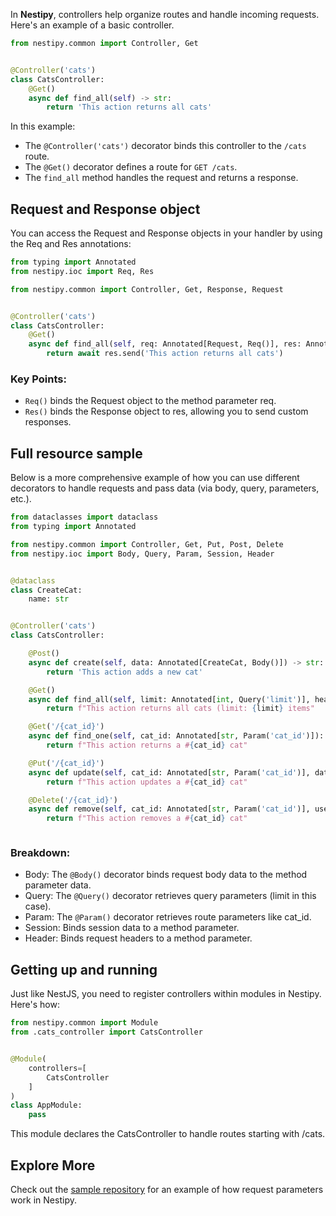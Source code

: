 In **Nestipy**, controllers help organize routes and handle incoming requests. Here's an example of a basic controller.
```python
from nestipy.common import Controller, Get


@Controller('cats')
class CatsController:
    @Get()
    async def find_all(self) -> str:
        return 'This action returns all cats'

```
In this example:

* The `@Controller('cats')` decorator binds this controller to the `/cats` route.
* The `@Get()` decorator defines a route for `GET /cats`.
* The `find_all` method handles the request and returns a response.

## Request and Response object
You can access the Request and Response objects in your handler by using the Req and Res annotations:
```python
from typing import Annotated
from nestipy.ioc import Req, Res

from nestipy.common import Controller, Get, Response, Request


@Controller('cats')
class CatsController:
    @Get()
    async def find_all(self, req: Annotated[Request, Req()], res: Annotated[Response, Res()]) -> Response:
        return await res.send('This action returns all cats')

```
### **Key Points**:
* `Req()` binds the Request object to the method parameter req.
* `Res()` binds the Response object to res, allowing you to send custom responses.

## Full resource sample
Below is a more comprehensive example of how you can use different decorators to handle requests and pass data (via body, query, parameters, etc.).
```python
from dataclasses import dataclass
from typing import Annotated

from nestipy.common import Controller, Get, Put, Post, Delete
from nestipy.ioc import Body, Query, Param, Session, Header


@dataclass
class CreateCat:
    name: str


@Controller('cats')
class CatsController:

    @Post()
    async def create(self, data: Annotated[CreateCat, Body()]) -> str:
        return 'This action adds a new cat'

    @Get()
    async def find_all(self, limit: Annotated[int, Query('limit')], headers: Annotated[dict, Header()]) -> str:
        return f"This action returns all cats (limit: {limit} items"

    @Get('/{cat_id}')
    async def find_one(self, cat_id: Annotated[str, Param('cat_id')]):
        return f"This action returns a #{cat_id} cat"

    @Put('/{cat_id}')
    async def update(self, cat_id: Annotated[str, Param('cat_id')], data: Annotated[CreateCat, Body()]):
        return f"This action updates a #{cat_id} cat"

    @Delete('/{cat_id}')
    async def remove(self, cat_id: Annotated[str, Param('cat_id')], user_id: Session[int, None]):
        return f"This action removes a #{cat_id} cat"



```

### **Breakdown**:

* Body: The `@Body()` decorator binds request body data to the method parameter data.
* Query: The `@Query()` decorator retrieves query parameters (limit in this case).
* Param: The `@Param()` decorator retrieves route parameters like cat_id.
* Session: Binds session data to a method parameter.
* Header: Binds request headers to a method parameter.
## Getting up and running
Just like NestJS, you need to register controllers within modules in Nestipy. Here's how:

```python
from nestipy.common import Module
from .cats_controller import CatsController


@Module(
    controllers=[
        CatsController
    ]
)
class AppModule:
    pass
```
This module declares the CatsController to handle routes starting with /cats.

## **Explore More**
Check out the [sample repository](https://github.com/nestipy/sample/tree/main/sample-app-request-params) for an example of how request parameters work in Nestipy.
<br/>
